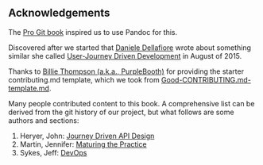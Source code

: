 ## Acknowledgements

<!--Another part of front matter is an acknowledgement, which is written by the author and acknowledges those who have helped him/her in the writing of the publication.-->

The [Pro Git book](https://github.com/progit/progit2) inspired us to use Pandoc for this.

Discovered after we started that [Daniele Dellafiore](https://medium.com/@ildella) wrote  about something similar she called [User-Journey Driven Development](https://medium.com/@ildella/i-am-about-to-start-a-new-one-day-project-and-i-am-going-to-test-a-new-process-888e3e29a76f) in August of 2015.

Thanks to [Billie Thompson (a.k.a., PurpleBooth)](https://github.com/PurpleBooth) for providing the starter contributing.md template, which we took from [Good-CONTRIBUTING.md-template.md](https://gist.github.com/PurpleBooth/b24679402957c63ec426).

Many people contributed content to this book.  A  comprehensive list can be derived from the git history of our project, but what follows are some authors and sections:

1. Heryer, John: [Journey Driven API Design](/en/04_techniques/08_journey_driven_api_design.md)
1. Martin, Jennifer: [Maturing the Practice](/en/04_techniques/09_maturing_the_practice.md)
1. Sykes, Jeff: [DevOps](/en/02_process/04_devops.md)
